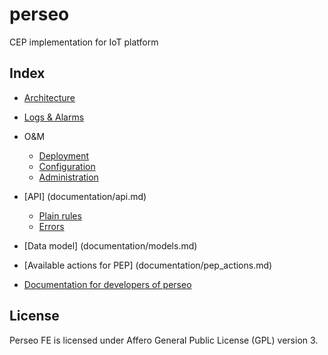 # perseo

CEP implementation for IoT platform

## Index

* [Architecture](documentation/architecture.md)
* [Logs & Alarms](documentation/logs.md)
* O&M
	* [Deployment](documentation/deployment.md)
	* [Configuration](documentation/configuration.md)
	* [Administration](documentation/admin.md)

* [API] (documentation/api.md)
	* [Plain rules](documentation/plain_rules.md)
	* [Errors](documentation/errors.md)
* [Data model] (documentation/models.md)
* [Available actions for PEP] (documentation/pep_actions.md)
* [Documentation for developers of perseo](documentation/development.md)

## License

Perseo FE is licensed under Affero General Public License (GPL) version 3.
